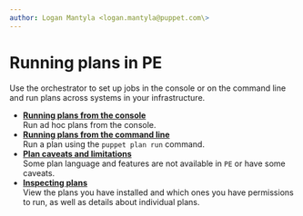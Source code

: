 ```yaml
---
author: Logan Mantyla <logan.mantyla@puppet.com\>
---
```


# Running plans in PE

Use the orchestrator to set up jobs in the console or on the command line and run plans across systems in your infrastructure.

-   **[Running plans from the console](running_plans_from_the_console_.md#)**  
Run ad hoc plans from the console.
-   **[Running plans from the command line](running_plans_from_the_command_line.md#)**  
Run a plan using the `puppet plan run` command.
-   **[Plan caveats and limitations](plans_limitations.md)**  
Some plan language and features are not available in `PE` or have some caveats.
-   **[Inspecting plans](inspecting_plans.md)**  
View the plans you have installed and which ones you have permissions to run, as well as details about individual plans.

